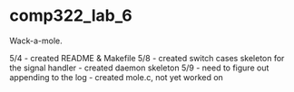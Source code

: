 # comp322_lab_6
Wack-a-mole.

5/4 - created README & Makefile
5/8 - created switch cases skeleton for the signal handler 
    - created daemon skeleton
5/9 - need to figure out appending to the log
    - created mole.c, not yet worked on